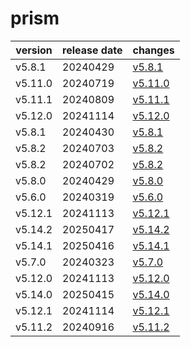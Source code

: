 # prism	


|version|release date|changes|
|---|---|---|
|v5.8.1|20240429|[v5.8.1](./v5.8.1-20240429.md)|
|v5.11.0|20240719|[v5.11.0](./v5.11.0-20240719.md)|
|v5.11.1|20240809|[v5.11.1](./v5.11.1-20240809.md)|
|v5.12.0|20241114|[v5.12.0](./v5.12.0-20241114.md)|
|v5.8.1|20240430|[v5.8.1](./v5.8.1-20240430.md)|
|v5.8.2|20240703|[v5.8.2](./v5.8.2-20240703.md)|
|v5.8.2|20240702|[v5.8.2](./v5.8.2-20240702.md)|
|v5.8.0|20240429|[v5.8.0](./v5.8.0-20240429.md)|
|v5.6.0|20240319|[v5.6.0](./v5.6.0-20240319.md)|
|v5.12.1|20241113|[v5.12.1](./v5.12.1-20241113.md)|
|v5.14.2|20250417|[v5.14.2](./v5.14.2-20250417.md)|
|v5.14.1|20250416|[v5.14.1](./v5.14.1-20250416.md)|
|v5.7.0|20240323|[v5.7.0](./v5.7.0-20240323.md)|
|v5.12.0|20241113|[v5.12.0](./v5.12.0-20241113.md)|
|v5.14.0|20250415|[v5.14.0](./v5.14.0-20250415.md)|
|v5.12.1|20241114|[v5.12.1](./v5.12.1-20241114.md)|
|v5.11.2|20240916|[v5.11.2](./v5.11.2-20240916.md)|
